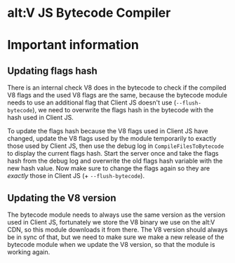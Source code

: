 # alt:V JS Bytecode Compiler

# Important information
## Updating flags hash

There is an internal check V8 does in the bytecode to check if the compiled V8 flags and the used V8 flags are the same,
because the bytecode module needs to use an additional flag that Client JS doesn't use (`--flush-bytecode`), we need to overwrite
the flags hash in the bytecode with the hash used in Client JS.

To update the flags hash because the V8 flags used in Client JS have changed, update the V8 flags used by the module temporarily to
exactly those used by Client JS, then use the debug log in `CompileFilesToBytecode` to display the current flags hash.
Start the server once and take the flags hash from the debug log and overwrite the old flags hash variable with the new hash value.
Now make sure to change the flags again so they are *exactly* those in Client JS (+ `--flush-bytecode`).

## Updating the V8 version

The bytecode module needs to always use the same version as the version used in Client JS, fortunately we store the V8 binary
we use on the alt:V CDN, so this module downloads it from there. The V8 version should always be in sync of that, but we need
to make sure we make a new release of the bytecode module when we update the V8 version, so that the module is working again.
 